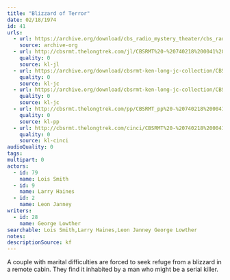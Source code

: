 ```yaml
---
title: "Blizzard of Terror"
date: 02/18/1974
id: 41
urls: 
  - url: https://archive.org/download/cbs_radio_mystery_theater/cbs_radio_mystery_theater-0001-0050.zip/cbs_radio_mystery_theater-0001-0050%2Fcbsrmt_0041_blizzard_of_terror.mp3
    source: archive-org
  - url: http://cbsrmt.thelongtrek.com/jl/CBSRMT%20-%20740218%200041%20Blizzard%20Of%20Terror_jl.mp3
    quality: 0
    source: kl-jl
  - url: https://archive.org/download/cbsrmt-ken-long-jc-collection/CBSRMT - 740218 0041 Blizzard Of Terror vbr bm2 -outro_jc.mp3
    quality: 0
    source: kl-jc
  - url: https://archive.org/download/cbsrmt-ken-long-jc-collection/CBSRMT - 740218 0041 Blizzard Of Terror vbr kb_jc.mp3
    quality: 0
    source: kl-jc
  - url: http://cbsrmt.thelongtrek.com/pp/CBSRMT_pp%20-%20740218%200041%20Blizzard%20of%20Terror.mp3
    quality: 0
    source: kl-pp
  - url: http://cbsrmt.thelongtrek.com/cinci/CBSRMT%20-%20740218%200041%20Blizzard%20of%20Terror_cinci.mp3
    quality: 0
    source: kl-cinci
audioQuality: 0
tags: 
multipart: 0
actors:  
  - id: 79
    name: Lois Smith  
  - id: 9
    name: Larry Haines  
  - id: 2
    name: Leon Janney
writers:  
  - id: 28
    name: George Lowther
searchable: Lois Smith,Larry Haines,Leon Janney George Lowther
notes: 
descriptionSource: kf
---
```

A couple with marital difficulties are forced to seek refuge from a blizzard in a remote cabin. They find it inhabited by a man who might be a serial killer.
